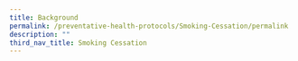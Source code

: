 ```yaml
---
title: Background
permalink: /preventative-health-protocols/Smoking-Cessation/permalink
description: ""
third_nav_title: Smoking Cessation
---
```


